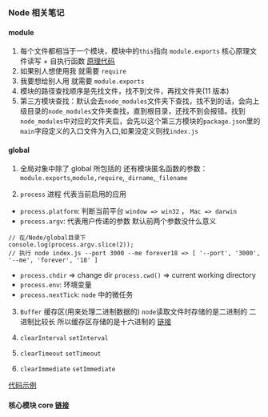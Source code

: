 ### Node 相关笔记

#### module

1. 每个文件都相当于一个模块，模块中的`this`指向 `module.exports` 核心原理文件读写 + 自执行函数 [原理代码][1]
2. 如果别人想使用我 就需要 `require`
3. 我要想给别人用 就需要 `module.exports`
4. 模块的路径查找顺序是先找文件，找不到文件，再找文件夹(11 版本)
5. 第三方模块查找：默认会去`node_modules`文件夹下查找，找不到的话，会向上级目录的`node_modules`文件夹查找，直到根目录，还找不到会报错。找到`node_modules`中对应的文件夹后，会先以这个第三方模块的`package.json`里的`main`字段定义的入口文件为入口,如果没定义则找`index.js`

#### global

1. 全局对象中除了 global 所包括的 还有模块匿名函数的参数： `module.exports`,`module,require`,`_dirname`,`_filename`

2. `process` 进程 代表当前启用的应用

- `process.platform`: 判断当前平台 `window => win32` ， `Mac => darwin`
- `process.argv`: 代表用户传递的参数 默认前两个参数没什么意义

```
// 在/Node/global目录下
console.log(process.argv.slice(2));
// 执行 node index.js --port 3000 --me forever18 => [ '--port', '3000', '--me', 'forever', '18' ]
```

- `process.chdir` => change dir `process.cwd()` => current working directory
- `process.env`: 环境变量
- `process.nextTick`: `node` 中的微任务

3. `Buffer` 缓存区(用来处理二进制数据的) `node`读取文件时存储的是二进制的 二进制比较长 所以缓存区存储的是十六进制的 [链接][3]

4. `clearInterval` `setInterval`

5. `clearTimeout` `setTimeout`

6. `clearImmediate` `setImmediate`

[代码示例][2]

#### 核心模块 core [链接][4]

[1]: ./module/module.js
[2]: ./global/index.js
[3]: ./core/buffer
[4]: ./core
